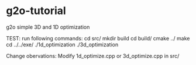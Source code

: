 # g2o-tutorial
g2o simple 3D and 1D optimization

TEST: run following commands:
	cd src/
	mkdir build
	cd build/
	cmake ../
	make
	cd ../../exe/
	./1d_optimization
	./3d_optimization

Change obervations:
	Modify 1d_optimize.cpp or 3d_optimize.cpp in src/
	

